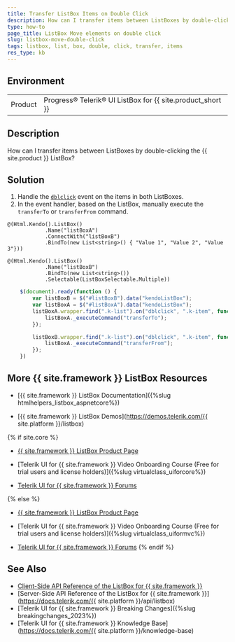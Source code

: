 ```yaml
---
title: Transfer ListBox Items on Double Click
description: How can I transfer items between ListBoxes by double-clicking the Kendo UI ListBox? Find the solution in the Knowledge Base section of the {{ site.product }} documentation.
type: how-to
page_title: ListBox Move elements on double click
slug: listbox-move-double-click
tags: listbox, list, box, double, click, transfer, items
res_type: kb
---
```


## Environment

<table>
	<tbody>
        <tr>
			<td>Product</td>
			<td>Progress® Telerik® UI ListBox for {{ site.product_short }}</td>
		</tr>
	</tbody>
</table>

## Description

How can I transfer items between ListBoxes by double-clicking the {{ site.product }} ListBox?

## Solution

1. Handle the [`dblclick`](https://api.jquery.com/dblclick/) event on the items in both ListBoxes.
2. In the event handler, based on the ListBox, manually execute the `transferTo` or `transferFrom` command.

```Index.cshtml
@(Html.Kendo().ListBox()
            .Name("listBoxA")
            .ConnectWith("listBoxB")
            .BindTo(new List<string>() { "Value 1", "Value 2", "Value 3"}))

@(Html.Kendo().ListBox()
            .Name("listBoxB")
            .BindTo(new List<string>())
            .Selectable(ListBoxSelectable.Multiple))
```
```script.js
    $(document).ready(function () {
        var listBoxB = $("#listBoxB").data("kendoListBox");
        var listBoxA = $("#listBoxA").data("kendoListBox");
        listBoxA.wrapper.find(".k-list").on("dblclick", ".k-item", function (e) {
            listBoxA._executeCommand("transferTo");
        });

        listBoxB.wrapper.find(".k-list").on("dblclick", ".k-item", function (e) {
            listBoxA._executeCommand("transferFrom");
        });
    })
```

## More {{ site.framework }} ListBox Resources

* [{{ site.framework }} ListBox Documentation]({%slug htmlhelpers_listbox_aspnetcore%})

* [{{ site.framework }} ListBox Demos](https://demos.telerik.com/{{ site.platform }}/listbox)

{% if site.core %}
* [{{ site.framework }} ListBox Product Page](https://www.telerik.com/aspnet-core-ui/listbox)

* [Telerik UI for {{ site.framework }} Video Onboarding Course (Free for trial users and license holders)]({%slug virtualclass_uiforcore%})

* [Telerik UI for {{ site.framework }} Forums](https://www.telerik.com/forums/aspnet-core-ui)

{% else %}
* [{{ site.framework }} ListBox Product Page](https://www.telerik.com/aspnet-mvc/listbox)

* [Telerik UI for {{ site.framework }} Video Onboarding Course (Free for trial users and license holders)]({%slug virtualclass_uiformvc%})

* [Telerik UI for {{ site.framework }} Forums](https://www.telerik.com/forums/aspnet-mvc)
{% endif %}

## See Also

* [Client-Side API Reference of the ListBox for {{ site.framework }}](https://docs.telerik.com/kendo-ui/api/javascript/ui/listbox)
* [Server-Side API Reference of the ListBox for {{ site.framework }}](https://docs.telerik.com/{{ site.platform }}/api/listbox)
* [Telerik UI for {{ site.framework }} Breaking Changes]({%slug breakingchanges_2023%})
* [Telerik UI for {{ site.framework }} Knowledge Base](https://docs.telerik.com/{{ site.platform }}/knowledge-base)
